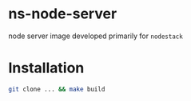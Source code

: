 ns-node-server
==============

node server image developed primarily for `nodestack`

# Installation

```bash
git clone ... && make build
```